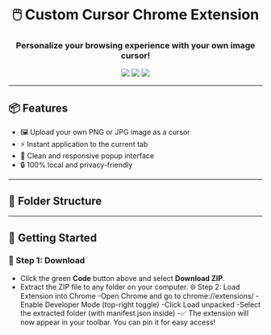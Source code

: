 <h1 align="center">🖱️ Custom Cursor Chrome Extension</h1>
<h3 align="center">Personalize your browsing experience with your own image cursor!</h3>

<p align="center">
  <img src="https://img.shields.io/github/languages/top/your-username/custom-cursor-extension?color=blue&style=flat-square" />
  <img src="https://img.shields.io/github/repo-size/your-username/custom-cursor-extension?style=flat-square" />
  <img src="https://img.shields.io/github/license/your-username/custom-cursor-extension?style=flat-square" />
</p>

---

## 📦 Features

- 🖼️ Upload your own PNG or JPG image as a cursor
- ⚡ Instant application to the current tab
- 🎯 Clean and responsive popup interface
- 🔒 100% local and privacy-friendly

---

## 📁 Folder Structure

---

## 🚀 Getting Started

### 🔧 Step 1: Download
- Click the green **Code** button above and select **Download ZIP**.
- Extract the ZIP file to any folder on your computer.
🌐 Step 2: Load Extension into Chrome
-Open Chrome and go to chrome://extensions/
-Enable Developer Mode (top-right toggle)
-Click Load unpacked
-Select the extracted folder (with manifest.json inside)
-✅ The extension will now appear in your toolbar. You can pin it for easy access!





